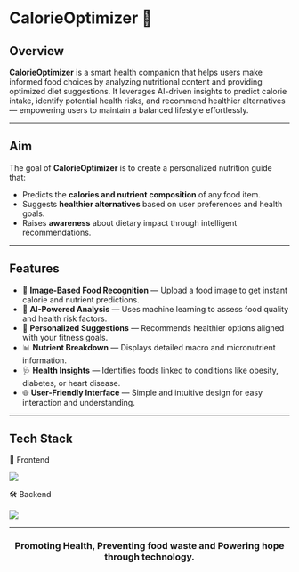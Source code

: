 <h1 align="">CalorieOptimizer 🎯 </h1>

<h2>Overview</h2>
<p>
<b>CalorieOptimizer</b> is a smart health companion that helps users make informed food choices by analyzing nutritional content and providing optimized diet suggestions. 
It leverages AI-driven insights to predict calorie intake, identify potential health risks, and recommend healthier alternatives — empowering users to maintain a balanced lifestyle effortlessly.
</p>

<hr>

<h2>Aim</h2>
<p>
The goal of <b>CalorieOptimizer</b> is to create a personalized nutrition guide that:
</p>
<ul>
  <li>Predicts the <b>calories and nutrient composition</b> of any food item.</li>
  <li>Suggests <b>healthier alternatives</b> based on user preferences and health goals.</li>
  <li>Raises <b>awareness</b> about dietary impact through intelligent recommendations.</li>
</ul>

<hr>

<h2>Features</h2>
<ul>
  <li>🍔 <b>Image-Based Food Recognition</b> — Upload a food image to get instant calorie and nutrient predictions.</li>
  <li>🧠 <b>AI-Powered Analysis</b> — Uses machine learning to assess food quality and health risk factors.</li>
  <li>🥗 <b>Personalized Suggestions</b> — Recommends healthier options aligned with your fitness goals.</li>
  <li>📊 <b>Nutrient Breakdown</b> — Displays detailed macro and micronutrient information.</li>
  <li>🩺 <b>Health Insights</b> — Identifies foods linked to conditions like obesity, diabetes, or heart disease.</li>
  <li>🌐 <b>User-Friendly Interface</b> — Simple and intuitive design for easy interaction and understanding.</li>
</ul>

<hr>

<h2>Tech Stack</h2>
🎨 Frontend
<p align="left"> <img src="https://skillicons.dev/icons?i=html,css,js,react" /> </p>
🛠️ Backend
<p align="left"> <img src="https://skillicons.dev/icons?i=python,tensorflow,flask,scikitlearn,mongodb,jupyter" /> </p>

<hr>

<h3 align="center">Promoting Health, Preventing food waste and Powering hope through technology.</h3>

